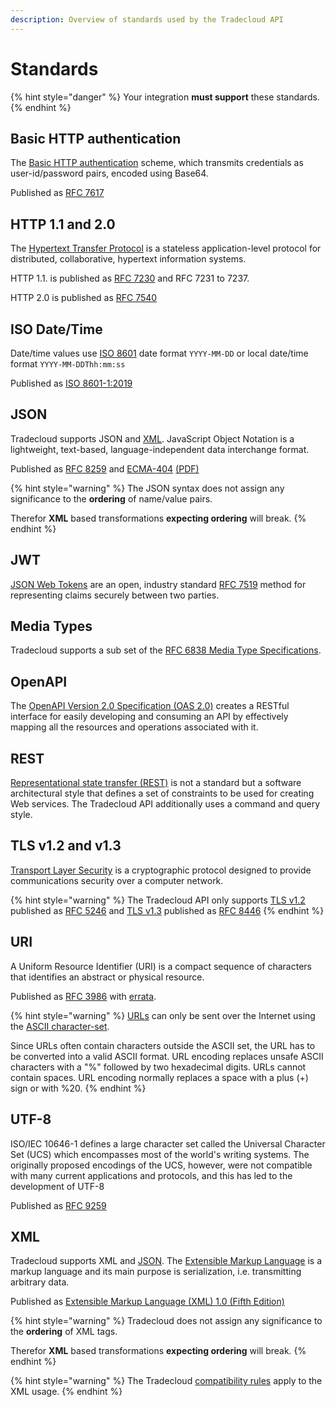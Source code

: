 ```yaml
---
description: Overview of standards used by the Tradecloud API
---
```


# Standards

{% hint style="danger" %}
Your integration **must support** these standards.
{% endhint %}

## Basic HTTP authentication

The [Basic HTTP authentication](https://en.wikipedia.org/wiki/Basic_access_authentication) scheme, which transmits credentials as user-id/password pairs, encoded using Base64.

Published as [RFC 7617](https://tools.ietf.org/html/rfc7617)

## HTTP 1.1 and 2.0

The [Hypertext Transfer Protocol](https://en.wikipedia.org/wiki/Hypertext_Transfer_Protocol) is a stateless application-level protocol for distributed, collaborative, hypertext information systems.

HTTP 1.1. is published as [RFC 7230](https://tools.ietf.org/html/rfc7230) and RFC 7231 to 7237.

HTTP 2.0 is published as [RFC 7540](https://tools.ietf.org/html/rfc7540)

## ISO Date/Time

Date/time values use [ISO 8601](https://en.wikipedia.org/wiki/ISO_8601) date format `YYYY-MM-DD` or local date/time format `YYYY-MM-DDThh:mm:ss`

Published as [ISO 8601-1:2019](https://www.iso.org/standard/70907.htm)

## JSON

Tradecloud supports JSON and [XML](#xml). JavaScript Object Notation is a lightweight, text-based, language-independent data interchange format.

Published as [RFC 8259](https://tools.ietf.org/html/rfc8259) and [ECMA-404](https://www.ecma-international.org/publications/standards/Ecma-404.htm) [\(PDF\)](https://www.ecma-international.org/publications/files/ECMA-ST/ECMA-404.pdf)

{% hint style="warning" %}
The JSON syntax does not assign any significance to the **ordering** of name/value pairs.

Therefor **XML** based transformations **expecting ordering** will break.
{% endhint %}

## JWT

[JSON Web Tokens](https://jwt.io/) are an open, industry standard [RFC 7519](https://tools.ietf.org/html/rfc7519) method for representing claims securely between two parties.

## Media Types

Tradecloud supports a sub set of the [RFC 6838 Media Type Specifications](https://tools.ietf.org/html/rfc6838).

## OpenAPI

The [OpenAPI Version 2.0 Specification \(OAS 2.0\)](https://swagger.io/specification/v2/) creates a RESTful interface for easily developing and consuming an API by effectively mapping all the resources and operations associated with it.

## REST

[Representational state transfer \(REST\)](https://en.wikipedia.org/wiki/Representational_state_transfer%20) is not a standard but a software architectural style that defines a set of constraints to be used for creating Web services. The Tradecloud API additionally uses a command and query style.

## TLS v1.2 and v1.3

[Transport Layer Security](https://en.wikipedia.org/wiki/Transport_Layer_Security) is a cryptographic protocol designed to provide communications security over a computer network.

{% hint style="warning" %}
The Tradecloud API only supports [TLS v1.2](https://en.wikipedia.org/wiki/Transport_Layer_Security#TLS_1.2) published as [RFC 5246](https://tools.ietf.org/html/rfc5246) and [TLS v1.3](https://en.wikipedia.org/wiki/Transport_Layer_Security#TLS_1.3) published as [RFC 8446](https://datatracker.ietf.org/doc/html/rfc8446)
{% endhint %}

## URI

A Uniform Resource Identifier \(URI\) is a compact sequence of characters that identifies an abstract or physical resource.

Published as [RFC 3986](https://tools.ietf.org/html/rfc3986) with [errata](https://www.rfc-editor.org/errata_search.php?rfc=3986).

{% hint style="warning" %}
[URLs](https://www.w3schools.com/tags/ref_urlencode.ASP) can only be sent over the Internet using the [ASCII character-set](https://www.w3schools.com/charsets/ref_html_ascii.asp).

Since URLs often contain characters outside the ASCII set, the URL has to be converted into a valid ASCII format. URL encoding replaces unsafe ASCII characters with a "%" followed by two hexadecimal digits. URLs cannot contain spaces. URL encoding normally replaces a space with a plus \(+\) sign or with %20.
{% endhint %}

## UTF-8

ISO/IEC 10646-1 defines a large character set called the Universal Character Set \(UCS\) which encompasses most of the world's writing systems. The originally proposed encodings of the UCS, however, were not compatible with many current applications and protocols, and this has led to the development of UTF-8

Published as [RFC 9259](https://tools.ietf.org/html/rfc8259#section-8.1)

## XML

Tradecloud supports XML and [JSON](#json). The [Extensible Markup Language](https://en.wikipedia.org/wiki/XML) is a markup language and its main purpose is serialization, i.e. transmitting arbitrary data.

Published as [Extensible Markup Language (XML) 1.0 (Fifth Edition)](https://www.w3.org/TR/REC-xml/)

{% hint style="warning" %}
Tradecloud does not assign any significance to the **ordering** of XML tags.

Therefor **XML** based transformations **expecting ordering** will break.
{% endhint %}

{% hint style="warning" %}
The Tradecloud [compatibility rules](compatibility.md) apply to the XML usage.
{% endhint %}
